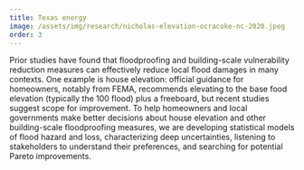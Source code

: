 ```yaml
---
title: Texas energy
image: /assets/img/research/nicholas-elevation-ocracoke-nc-2020.jpeg
order: 3
---
```


Prior studies have found that floodproofing and building-scale vulnerability reduction measures can effectively reduce local flood damages in many contexts.
One example is house elevation: official guidance for homeowners, notably from FEMA, recommends elevating to the base food elevation (typically the 100 flood) plus a freeboard, but recent studies suggest scope for improvement.
To help homeowners and local governments make better decisions about house elevation and other building-scale floodproofing measures, we are developing statistical models of flood hazard and loss, characterizing deep uncertainties, listening to stakeholders to understand their preferences, and searching for potential Pareto improvements.

